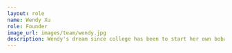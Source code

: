 ```yaml
---
layout: role
name: Wendy Xu
role: Founder
image_url: images/team/wendy.jpg
description: Wendy's dream since college has been to start her own boba store, and Bobasaur is the culmination of that dream after years of hard work and research. She has traveled all throughout the world to determine the answer to the question-- what makes a good, comforting, drink? Wendy is an expert in psychology and in the way humans interact with one another. Her friends can attest to her skills in caring and thoughtfulness, resulting in the one of a kind environment you will find at Bobasaur. Her boba of choice is taro milk tea with less sugar.
---
```

